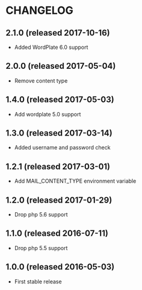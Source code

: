 # CHANGELOG

## 2.1.0 (released 2017-10-16)

- Added WordPlate 6.0 support

## 2.0.0 (released 2017-05-04)

- Remove content type

## 1.4.0 (released 2017-05-03)

- Add wordplate 5.0 support

## 1.3.0 (released 2017-03-14)

- Added username and password check

## 1.2.1 (released 2017-03-01)

- Add MAIL_CONTENT_TYPE environment variable

## 1.2.0 (released 2017-01-29)

- Drop php 5.6 support

## 1.1.0 (released 2016-07-11)

- Drop php 5.5 support

## 1.0.0 (released 2016-05-03)

- First stable release
